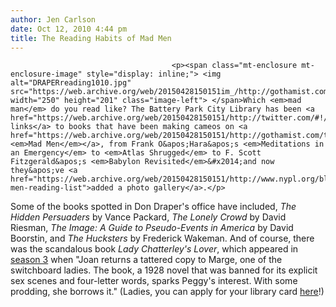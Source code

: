 ```yaml
---
author: Jen Carlson
date: Oct 12, 2010 4:44 pm
title: The Reading Habits of Mad Men
---
```


	
										<p><span class="mt-enclosure mt-enclosure-image" style="display: inline;"> <img alt="DRAPERreading1010.jpg" src="https://web.archive.org/web/20150428150151im_/http://gothamist.com/attachments/arts_jen/DRAPERreading1010.jpg" width="250" height="201" class="image-left"> </span>Which <em>mad man</em> do you read like? The Battery Park City Library has been <a href="https://web.archive.org/web/20150428150151/http://twitter.com/#!/BatteryParkCity/status/27165034611">Tweeting links</a> to books that have been making cameos on <a href="https://web.archive.org/web/20150428150151/http://gothamist.com/tags/madmen"><em>Mad Men</em></a>, from Frank O&apos;Hara&apos;s <em>Meditations in an Emergency</em> to <em>Atlas Shrugged</em> to F. Scott Fitzgerald&apos;s <em>Babylon Revisited</em>&#x2014;and now they&apos;ve <a href="https://web.archive.org/web/20150428150151/http://www.nypl.org/blog/2010/09/13/mad-men-reading-list">added a photo gallery</a>.</p>

<p>Some of the books spotted in Don Draper&apos;s office have included, <em>The Hidden Persuaders</em> by Vance Packard, <em>The Lonely Crowd</em> by David Riesman, <em>The Image: A Guide to Pseudo-Events in America</em> by David Boorstin, and <em>The Hucksters</em> by Frederick Wakeman. And of course, there was the scandalous book <em>Lady Chatterley&apos;s Lover</em>, which appeared in <a href="https://web.archive.org/web/20150428150151/http://www.amctv.com/originals/madmen/episode3">season 3</a> when &quot;Joan returns a tattered copy to Marge, one of the switchboard ladies. The book, a 1928 novel that was banned for its explicit sex scenes and four-letter words, sparks Peggy&apos;s interest. With some prodding, she borrows it.&quot; (Ladies, you can apply for your library card <a href="https://web.archive.org/web/20150428150151/http://www.nypl.org/help/library-card">here</a>!)</p>					
										
									
				